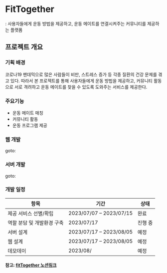 # FitTogether
: 사용자들에게 운동 방법을 제공하고, 운동 메이트를 연결시켜주는 커뮤니티를 제공하는 플랫폼

## 프로젝트 개요

### 기획 배경
코로나19 팬데믹으로 많은 사람들이 비만, 스트레스 증가 등 각종 질환의 건강 문제를 겪고 있다. 따라서 본 프로젝트를 통해 사용자들에게 운동 방법을 제공하고,
커뮤니티 활동으로 서로 격려하고 운동 메이트를 찾을 수 있도록 도와주는 서비스를 제공한다.

### 주요기능
- 운동 메이트 매칭
- 커뮤니티 활동
- 운동 프로그램 제공

### 웹 개발
goto: 

### 서버 개발
goto: 

### 개발 일정
| 항목              | 기간                      | 상태  |
|-----------------|-------------------------|-----|
| 제공 서비스 선별/확립    | 2023/07/07 – 2023/07/15 | 완료  |
| 역할 분담 및 개발환경 구축 | 2023/07/17 | 진행 중  |
| 서버 설계           | 2023/07/17 – 2023/08/05 | 예정  |
| 웹 설계            | 2023/07/17 – 2023/08/05 | 예정  |
| 데모데이            | 2023/08/                | 예정 |

#### 참고: [fitTogether 노션링크](https://www.notion.so/3-Tech-Travelers-ce4b88ecf73d4f2d8cb2d9dd20c6094c?pvs=4)
